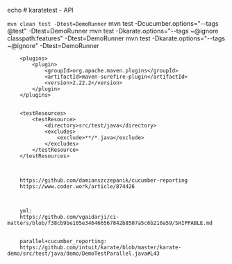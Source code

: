 echo # karatetest - API


`mvn clean test -Dtest=DemoRunner`
mvn test -Dcucumber.options="--tags @test" -Dtest=DemoRunner
mvn test -Dkarate.options="--tags ~@ignore classpath:features" -Dtest=DemoRunner
mvn test -Dkarate.options="--tags ~@ignore" -Dtest=DemoRunner

        <plugins>
            <plugin>
                <groupId>org.apache.maven.plugins</groupId>
                <artifactId>maven-surefire-plugin</artifactId>
                <version>2.22.2</version>
            </plugin>
        </plugins>
        
        
        <testResources>
            <testResource>
                <directory>src/test/java</directory>
                <excludes>
                    <exclude>**/*.java</exclude>
                </excludes>
            </testResource>
        </testResources>
        
        
        
        https://github.com/damianszczepanik/cucumber-reporting
        https://www.coder.work/article/874426
        
        
        
        yml:
        https://github.com/vgaidarji/ci-matters/blob/f38cb9be105e346466567842b8507a5c6b210a59/SHIPPABLE.md
        
        
        parallel+cucumber_reporting:
        https://github.com/intuit/karate/blob/master/karate-demo/src/test/java/demo/DemoTestParallel.java#L43
        
        